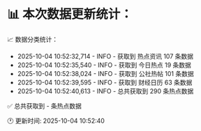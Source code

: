 📊 本次数据更新统计：
==========================

📈 数据分类统计：
- 2025-10-04 10:52:32,714 - INFO - 获取到 热点资讯 107 条数据
- 2025-10-04 10:52:35,540 - INFO - 获取到 今日热点 19 条数据
- 2025-10-04 10:52:38,024 - INFO - 获取到 公社热帖 101 条数据
- 2025-10-04 10:52:39,595 - INFO - 获取到 财经日历 63 条数据
- 2025-10-04 10:52:40,613 - INFO - 总共获取到 290 条热点数据

✅ 总共获取到 - 条热点数据

🕐 更新时间: 2025-10-04 10:52:40
